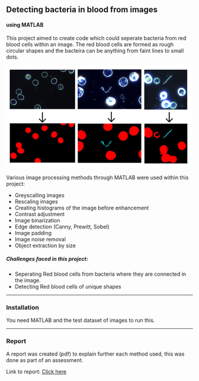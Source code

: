 ## Detecting bacteria in blood from images

#### using MATLAB



This project aimed to create code which could seperate bacteria from red blood cells 
within an image. The red blood cells are formed as rough circular shapes and the bacteira can be
anything from faint lines to small dots.

![Example of program](https://github.com/douglascarrie/Detecting-Bacteria-in-Blood-with-Image-Processing/blob/master/output/example.png)

Various image processing methods through MATLAB were used within this project:

- Greyscalling images
- Rescaling images
- Creating histograms of the image before enhancement
- Contrast adjustment
- Image binarization
- Edge detection (Canny, Prewitt, Sobel)
- Image padding
- Image noise removal
- Object extraction by size

##### Challenges faced in this project: 
- Seperating Red blood cells from bacteria where they are connected in the image.
- Detecting Red blood cells of unique shapes


---
### Installation

You need MATLAB and the test dataset of images to run this.

---
### Report

A report was created (pdf) to explain further each method used, this was done as part of an assessment.

Link to report: [Click here](https://github.com/douglascarrie/Detecting-Bacteria-in-Blood-with-Image-Processing/blob/master/Report.pdf)



